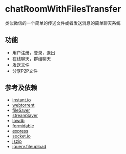 # chatRoomWithFilesTransfer
类似微信的一个简单的传送文件或者发送消息的简单聊天系统

## 功能
- 用户注册，登录，退出
- 在线聊天，群组聊天
- 发送文件
- 分享P2P文件

## 参考及依赖
- [instant.io](https://github.com/webtorrent/instant.io)
- [webtorrent](https://github.com/webtorrent/webtorrent)
- [fileSaver](https://github.com/eligrey/FileSaver.js)
- [streamSaver](https://github.com/jimmywarting/StreamSaver.js)
- [lowdb](https://github.com/typicode/lowdb)
- [formidable](https://github.com/felixge/node-formidable)
- [express](https://github.com/expressjs/express)
- [socket.io](https://github.com/socketio/socket.io)
- [jszip](https://github.com/Stuk/jszip)
- [jquery.fileupload](https://github.com/blueimp/jQuery-File-Upload)